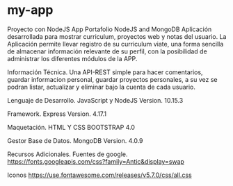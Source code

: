 # my-app
Proyecto con NodeJS
App Portafolio NodeJS and MongoDB
Aplicación desarrollada para mostrar curriculum, proyectos web y notas del usuario.
La Aplicación permite llevar registro de su curriculum viate, una forma sencilla de almacenar información relevante de su perfil, con la posibilidad de administrar los diferentes módulos de la APP.

Información Técnica.
Una API-REST simple para hacer comentarios, guardar informacion personal, guardar proyectos personales, a su vez se podran listar, actualizar y eliminar bajo la cuenta de cada usuario.

Lenguaje de Desarrollo.
JavaScript y NodeJS
Version. 10.15.3


Framework.
Express
Version. 4.17.1


Maquetación.
HTML Y CSS
BOOTSTRAP 4.0

Gestor Base de Datos.
MongoDB
Version. 4.0.9


Recursos Adicionales.
Fuentes de google.
https://fonts.googleapis.com/css?family=Antic&display=swap

Iconos
https://use.fontawesome.com/releases/v5.7.0/css/all.css
